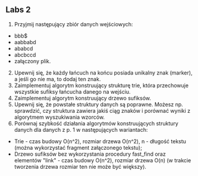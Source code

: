 ## Labs 2
1. Przyjmij następujący zbiór danych wejściowych:
 - bbb$
 - aabbabd
 - ababcd
 - abcbccd
 - załączony plik.
2. Upewnij się, że każdy łańcuch na końcu posiada unikalny znak (marker), a jeśli go nie ma, to dodaj ten znak.
3. Zaimplementuj algorytm konstruujący strukturę trie, która przechowuje wszystkie sufiksy łańcucha danego na wejściu.
4. Zaimplementuj algorytm konstruujący drzewo sufiksów.
5. Upewnij się, że powstałe struktury danych są poprawne. Możesz np. sprawdzić, czy struktura zawiera jakiś ciąg znaków i porównać wyniki z algorytmem wyszukiwania wzorców.
6. Porównaj szybkość działania algorytmów konstruujących struktury danych dla danych z p. 1 w następujących wariantach:
 - Trie - czas budowy O(n^2), rozmiar drzewa O(n^2), n - długość tekstu (można wykorzystać fragment załączonego tekstu);
 - Drzewo sufiksów bez wykorzystania procedury fast_find oraz elementów "link" - czas budowy O(n^2), rozmiar drzewa O(n) (w trakcie tworzenia drzewa rozmiar ten nie może być większy).
